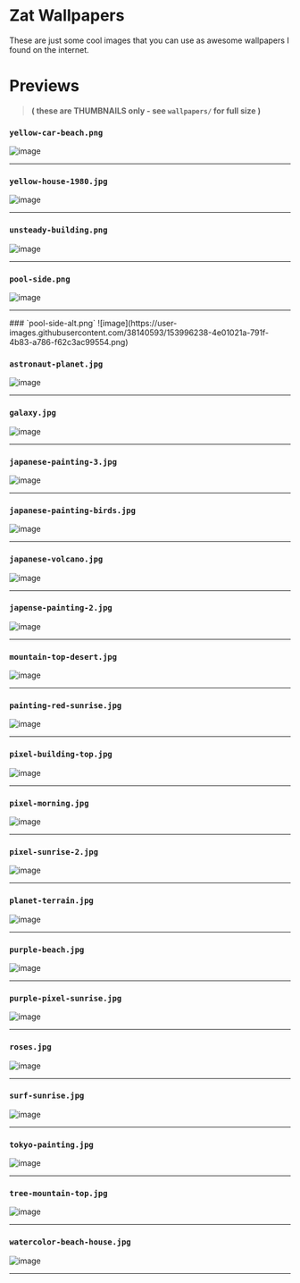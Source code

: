 # Zat Wallpapers
These are just some cool images that you can use as awesome wallpapers I found on the internet.

# Previews
> **( these are THUMBNAILS only - see `wallpapers/` for full size )**

### `yellow-car-beach.png`
![image](https://user-images.githubusercontent.com/38140593/153996097-b8048273-f4a4-4ae8-9d30-df52508277e0.png)
<hr>

### `yellow-house-1980.jpg`
![image](https://user-images.githubusercontent.com/38140593/153996134-53161f0a-188a-4879-971d-d3046dec1403.png)
<hr>

### `unsteady-building.png`
![image](https://user-images.githubusercontent.com/38140593/153996167-97191c82-ce6d-4b59-9c0a-4e60f5d93427.png)
<hr>

### `pool-side.png`
![image](https://user-images.githubusercontent.com/38140593/153996209-ff0dfdea-f772-467b-ba00-59283591de69.png)

<hr>
### `pool-side-alt.png`
![image](https://user-images.githubusercontent.com/38140593/153996238-4e01021a-791f-4b83-a786-f62c3ac99554.png)


### `astronaut-planet.jpg` 
![image](https://user-images.githubusercontent.com/38140593/151673062-1b3278bf-6c60-469b-b27f-fa58f23da345.png)
<hr>

### `galaxy.jpg`
![image](https://user-images.githubusercontent.com/38140593/151673083-483436a0-2854-4437-8660-7bece3879644.png)
<hr>

### `japanese-painting-3.jpg`
![image](https://user-images.githubusercontent.com/38140593/151673118-3947c24e-305b-401e-a60f-910f50ffa60b.png)
<hr>

### `japanese-painting-birds.jpg`
![image](https://user-images.githubusercontent.com/38140593/151673127-a999e04c-8a87-44eb-a796-596e61d47a45.png)
<hr>

### `japanese-volcano.jpg`
![image](https://user-images.githubusercontent.com/38140593/151673142-af9bb1b3-69e0-4b97-a909-c4768c7408fd.png)
<hr>

### `japense-painting-2.jpg`
![image](https://user-images.githubusercontent.com/38140593/151673151-06b28c29-54f9-4c9c-8d50-cf028f8b9faf.png)
<hr>

### `mountain-top-desert.jpg`
![image](https://user-images.githubusercontent.com/38140593/151673175-067314f9-eada-41e5-b4fe-15003c518268.png)
<hr>

### `painting-red-sunrise.jpg`
![image](https://user-images.githubusercontent.com/38140593/151673186-141e0f18-c5ce-41af-a154-dbf4b1b3eff3.png)
<hr>

### `pixel-building-top.jpg`
![image](https://user-images.githubusercontent.com/38140593/151673198-dc70d68f-680d-4807-bfc6-1044a1808f29.png)
<hr>

### `pixel-morning.jpg`
![image](https://user-images.githubusercontent.com/38140593/151673206-2aa69fc7-9eb8-484d-ac0e-766dd5946ca0.png)
<hr>

### `pixel-sunrise-2.jpg`
![image](https://user-images.githubusercontent.com/38140593/151673215-2f55b6f6-689b-4544-9345-ea97d761b2d6.png)
<hr>

### `planet-terrain.jpg`
![image](https://user-images.githubusercontent.com/38140593/151673226-1b544a4f-aa31-4a76-9ea0-e31028b3b7d1.png)
<hr>

### `purple-beach.jpg`
![image](https://user-images.githubusercontent.com/38140593/151673235-41fd97eb-66e0-47af-adea-754d0565d4c9.png)
<hr>

### `purple-pixel-sunrise.jpg`
![image](https://user-images.githubusercontent.com/38140593/151673244-7b47e1e9-8452-42ec-977b-ffbd6d193c6b.png)
<hr>

### `roses.jpg`
![image](https://user-images.githubusercontent.com/38140593/151673256-d6439731-ec90-4cb8-ae6f-0aa2ed4989ba.png)
<hr>

### `surf-sunrise.jpg`
![image](https://user-images.githubusercontent.com/38140593/151673264-776bca7a-9254-4ea2-8d0c-c56daadd12dc.png)
<hr>

### `tokyo-painting.jpg`
![image](https://user-images.githubusercontent.com/38140593/151673282-b1e36fae-dd27-4c03-a4b4-b32eaa514e68.png)
<hr>

### `tree-mountain-top.jpg`
![image](https://user-images.githubusercontent.com/38140593/151673296-9a0deb1a-e1d3-45b4-ac1d-650e89deb784.png)
<hr>

### `watercolor-beach-house.jpg`
![image](https://user-images.githubusercontent.com/38140593/151673309-95941bc5-9f54-426b-97e4-76eabde3817a.png)
<hr>
